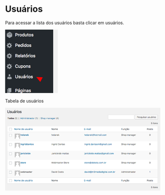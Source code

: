 # Usuários

Para acessar a lista dos usuários basta clicar em usuários.

<img src="../../../assets/woocommerce-menu-users.png">

Tabela de usuários

<img src="../../../assets/woocommerce-users-lists.png">
